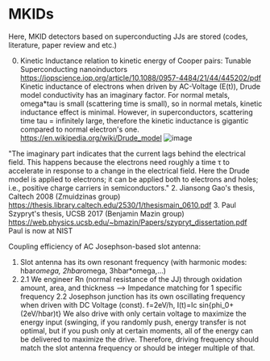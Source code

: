 # MKIDs
Here, MKID detectors based on superconducting JJs are stored (codes, literature, paper review and etc.) 

0. Kinetic Inductance relation to kinetic energy of Cooper pairs: Tunable Superconducting nanoinductors
https://iopscience.iop.org/article/10.1088/0957-4484/21/44/445202/pdf
Kinetic inductance of electrons when driven by AC-Voltage (E(t)), Drude model conductivity has an imaginary factor. For normal metals, omega*tau is small (scattering time is small), so in normal metals, kinetic inductance effect is minimal. However, in superconductors, scattering time tau = infinitely large, therefore the kinetic inductance is gigantic compared to normal electron's one.
https://en.wikipedia.org/wiki/Drude_model
![image](https://github.com/ksalizhan/MKIDs/assets/66937199/b924b7e3-ca8a-448e-9908-1a130f538f80)

"The imaginary part indicates that the current lags behind the electrical field. This happens because the electrons need roughly a time τ to accelerate in response to a change in the electrical field. Here the Drude model is applied to electrons; it can be applied both to electrons and holes; i.e., positive charge carriers in semiconductors."
2. Jiansong Gao's thesis, Caltech 2008 (Zmuidzinas group)
https://thesis.library.caltech.edu/2530/1/thesismain_0610.pdf
3. Paul Szypryt's thesis, UCSB 2017 (Benjamin Mazin group)
   https://web.physics.ucsb.edu/~bmazin/Papers/szypryt_dissertation.pdf
   Paul is now at NIST

Coupling efficiency of AC Josephson-based slot antenna:
1. Slot antenna has its own resonant frequency (with harmonic modes: hbar*omega, 2hbar*omega, 3hbar*omega,...)
2.  2.1 We engineer Rn (normal resistance of the JJ) through oxidation amount, area, and thickness --> Impedance matching for 1 specific frequency
    2.2 Josephson junction has its own oscillating frequency when driven with DC Voltage (const). f=2eV/h, I(t)=Ic sin{phi_0+(2eV/hbar)t}
     We also drive with only certain voltage to maximize the energy input (swinging, if you randomly push, energy transfer is not optimal, but if you push only at certain moments, all of the energy can be delivered to maximize the drive. Therefore, driving frequency should match the slot antenna frequency or should be integer multiple of that.


